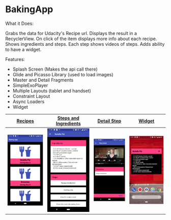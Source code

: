 # BakingApp

What it Does:
  
  Grabs the data for Udacity's Recipe url. Displays the result in a RecyclerView. On click of the item displays more info about each recipe. Shows ingredients and steps. Each step shows videos of steps. Adds ability to have a widget.

Features:
  - Splash Screen (Makes the api call there)
  - Glide and Picasso Library (used to load images)
  - Master and Detail Fragments
  - SimpleExoPlayer
  - Multiple Layouts (tablet and handset)
  - Constraint Layout
  - Async Loaders
  - Widget

[Recipes][screen_1] | [Steps and Ingredients][screen_2] | [Detail Step][screen_3] | [Widget][screen_4]
--- | --- | --- | --- 
![screen_1] | ![screen_2] | ![screen_3] | ![screen_4]

[screen_1]: https://raw.githubusercontent.com/PranjalDesai/BakingApp/master/Screenshots/Screenshot_20180621-122611.png

[screen_2]: https://raw.githubusercontent.com/PranjalDesai/BakingApp/master/Screenshots/Screenshot_20180621-122615.png

[screen_3]: https://raw.githubusercontent.com/PranjalDesai/BakingApp/master/Screenshots/Screenshot_20180621-122619.png

[screen_4]: https://raw.githubusercontent.com/PranjalDesai/BakingApp/master/Screenshots/Screenshot_20180621-122706.png
